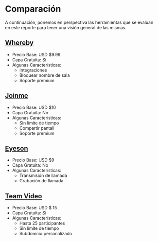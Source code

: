 # Comparación

A continuación, ponemos en perspectiva las herramientas que se evaluan en este reporte para tener una visión general de las mismas.

## [Whereby](https://whereby.com)

- Precio Base: USD $9.99
- Capa Gratuita: Sí
- Algunas Características:
  - Integraciones
  - Bloquear nombre de sala
  - Soporte premium

## [Joinme](https://www.join.me/es)

- Precio Base: USD $10
- Capa Gratuita: No
- Algunas Características:
  - Sin límite de tiempo
  - Compartir pantall
  - Soporte premium

## [Eyeson](https://www.eyeson.com)

- Precio Base: USD $9
- Capa Gratuita: No
- Algunas Características:
  - Transmisión de llamada
  - Grabación de llamada

## [Team Video](https://team.video)

- Precio Base: USD $ 15
- Capa Gratuita: Sí
- Algunas Características:
  - Hasta 25 participantes
  - Sin límite de tiempo
  - Subdomnio personalizado
